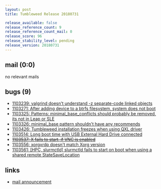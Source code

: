```yaml
---
layout: post
title: Tumbleweed Release 20180731

release_available: false
release_reference_count: 9
release_reference_count_mail: 0
release_score: 96
release_stability_level: pending
release_version: 20180731
---
```


## mail (0:0)

no relevant mails

## bugs (9)

<!--more-->

- [1103239: valgrind doesn't understand -z separate-code linked objects](https://bugzilla.opensuse.org/show_bug.cgi?id=1103239)
- [1103271: After adding device to a btrfs filesystem, system does not boot](https://bugzilla.opensuse.org/show_bug.cgi?id=1103271)
- [1103325: Patterns: minimal_base_conflicts should probably be removed, its not in Leap or SLE](https://bugzilla.opensuse.org/show_bug.cgi?id=1103325)
- [1103326: minimal_base pattern shouldn't have any recommends](https://bugzilla.opensuse.org/show_bug.cgi?id=1103326)
- [1103426: Tumbleweed installation freezes when using QXL driver](https://bugzilla.opensuse.org/show_bug.cgi?id=1103426)
- [1103514: Long boot time with USB External Hard Drive connected](https://bugzilla.opensuse.org/show_bug.cgi?id=1103514)
- ~~[1103537: X fails to start, if VNC is enabled](https://bugzilla.opensuse.org/show_bug.cgi?id=1103537)~~
- [1103556: xorgxrdp doesn't match Xorg version](https://bugzilla.opensuse.org/show_bug.cgi?id=1103556)
- [1103561: \[HPC, slurmctld\] slurmctld fails to start on boot when using a shared remote StateSaveLocation](https://bugzilla.opensuse.org/show_bug.cgi?id=1103561)



## links

- [mail announcement](https://lists.opensuse.org/opensuse-factory/2018-08/msg00056.html)
